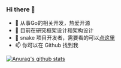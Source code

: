 ### Hi there 👋

- 🔭 从事Go的相关开发，热爱开源
- 🌱 目前在研究框架设计和架构设计
- 👯 snake 项目开发者，需要看的可以[点这里](https://github.com/1024casts/qloog) 
- 📫 你可以在 Github 找到我

[![Anurag's github stats](https://github-readme-stats.vercel.app/api?username=qloog)](https://github.com/anuraghazra/github-readme-stats)
